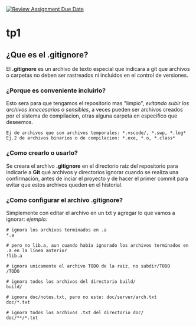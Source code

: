[![Review Assignment Due Date](https://classroom.github.com/assets/deadline-readme-button-22041afd0340ce965d47ae6ef1cefeee28c7c493a6346c4f15d667ab976d596c.svg)](https://classroom.github.com/a/kl-E8VQf)
# tp1

## ¿Que es el .gitignore?
El **.gitignore** es un archivo de texto especial que indicara a git que archivos o carpetas no deben ser rastreados ni incluidos en el control de versiones.
### ¿Porque es conveniente incluirlo?
Esto sera para que tengamos el repositorio mas "limpio", _evitando subir los archivos innecesarios o sensibles_, a veces pueden ser archivos creados por el sistema de compilacion, otras alguna carpeta en especifico que deseemos.
```
Ej de archivos que son archivos temporales: *.vscode/, *.swp, *.log*
Ej.2 de archivos binarios o de compilacion: *.exe, *.o, *.class*
```

### ¿Como crearlo o usarlo?
Se creara el  archivo **.gitignore** en el directorio raíz del repositorio para indicarle a **Git** qué archivos y directorios ignorar cuando se realiza una confirmación, antes de inciar el proyecto y de hacer el primer commit para evitar que estos archivos queden en el historial.
### ¿Como configurar el archivo .gitignore?
Simplemente con editar el archivo en un txt y agregar lo que vamos a ignorar:
_ejemplo:_
```
# ignora los archivos terminados en .a
*.a

# pero no lib.a, aun cuando había ignorado los archivos terminados en .a en la línea anterior
!lib.a

# ignora unicamente el archivo TODO de la raiz, no subdir/TODO
/TODO

# ignora todos los archivos del directorio build/
build/

# ignora doc/notes.txt, pero no este: doc/server/arch.txt
doc/*.txt

# ignora todos los archivos .txt del directorio doc/
doc/**/*.txt
```

